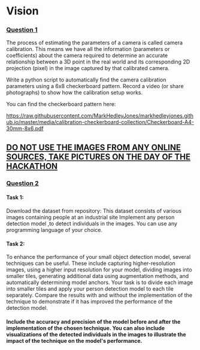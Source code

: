 # Vision

### <ins>Question 1</ins>
The process of estimating the parameters of a camera is called camera calibration.
This means we have all the information (parameters or coefficients) about the camera required to determine an accurate relationship between a 3D point in the real world and its corresponding 2D projection (pixel) in the image captured by that calibrated camera.

Write a python script to automatically find the camera calibration parameters using a 6x8 checkerboard pattern. 
Record a video (or share photographs) to show how the calibration setup works.

You can find the checkerboard pattern here: 

https://raw.githubusercontent.com/MarkHedleyJones/markhedleyjones.github.io/master/media/calibration-checkerboard-collection/Checkerboard-A4-30mm-8x6.pdf
## <ins>DO NOT USE THE IMAGES FROM ANY ONLINE SOURCES, TAKE PICTURES ON THE DAY OF THE HACKATHON</ins>

### <ins>Question 2</ins>
#### Task 1:
Download the dataset from repository: 
This dataset consists of various images containing people at an industrial site
Implement any person detection model ,to detect individuals in the images. You can use any programming language of your choice.
#### Task 2:
To enhance the performance of your small object detection model, several techniques can be useful. These include capturing higher-resolution images, using a higher input resolution for your model, dividing images into smaller tiles, generating additional data using augmentation methods, and automatically determining model anchors.
Your task is to divide each image into smaller tiles and apply your person detection model to each tile separately. Compare the results with and without the implementation of the technique to demonstrate if it has improved the performance of the detection model.

#### Include the accuracy and precision of the model before and after the implementation of the chosen technique. You can also include visualizations of the detected individuals in the images to illustrate the impact of the technique on the model's performance.
